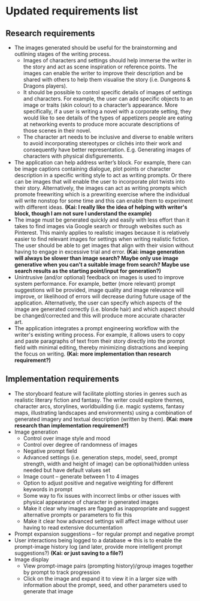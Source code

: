 # Updated requirements list
## Research requirements
- The images generated should be useful for the brainstorming and outlining stages of the writing process.
    - Images of characters and settings should help immerse the writer in the story and act as scene inspiration or reference points. The images can enable the writer to improve their description and be shared with others to help them visualise the story (i.e. Dungeons & Dragons players).
    - It should be possible to control specific details of images of settings and characters. For example, the user can add specific objects to an image or traits (skin colour) to a character’s appearance. More specifically, if a user is writing a novel with a corporate setting, they would like to see details of the types of appetizers people are eating at networking events to produce more accurate descriptions of those scenes in their novel.
    - The character art needs to be inclusive and diverse to enable writers to avoid incorporating stereotypes or clichés into their work and consequently have better representation. E.g. Generating images of characters with physical disfigurements.
- The application can help address writer’s block. For example, there can be image captions containing dialogue, plot points or character description in a specific writing style to act as writing prompts. Or there can be images that will enable the user to incorporate plot twists into their story. Alternatively, the images can act as writing prompts which promote freewriting which is a prewriting exercise where the individual will write nonstop for some time and this can enable them to experiment with different ideas. **(Kai: I really like the idea of helping with writer's block, though I am not sure I understand the example)**
- The image must be generated quickly and easily with less effort than it takes to find images via Google search or through websites such as Pinterest. This mainly applies to realistic images because it is relatively easier to find relevant images for settings when writing realistic fiction. The user should be able to get images that align with their vision without having to engage in excessive trial and error. **(Kai: image generation will always be slower than image search? Maybe only use image generative when you can't a suitable image from search? Maybe use search results as the starting point/input for generation?)**
- Unintrusive (and/or optional) feedback on images is used to improve system performance. For example, better (more relevant) prompt suggestions will be provided, image quality and image relevance will improve, or likelihood of errors will decrease during future usage of the application. Alternatively, the user can specify which aspects of the image are generated correctly (i.e. blonde hair) and which aspect should be changed/corrected and this will produce more accurate character art.
- The application integrates a prompt engineering workflow with the writer's existing writing process. For example, it allows users to copy and paste paragraphs of text from their story directly into the prompt field with minimal editing, thereby minimizing distractions and keeping the focus on writing. **(Kai: more implementation than research requirement?)**

## Implementation requirements
- The storyboard feature will facilitate plotting stories in genres such as realistic literary fiction and fantasy. The writer could explore themes, character arcs, storylines, worldbuilding (i.e. magic systems, fantasy maps, illustrating landscapes and environments) using a combination of generated imagery and textual description (written by them). **(Kai: more research than implementation requirement?)**
- Image generation
    - Control over image style and mood
    - Control over degree of randomness of images
    - Negative prompt field
    - Advanced settings (i.e. generation steps, model, seed, prompt strength, width and height of image) can be optional/hidden unless needed but have default values set
    - Image count – generate between 1 to 4 images
    - Option to adjust positive and negative weighting for different keywords in prompt
    - Some way to fix issues with incorrect limbs or other issues with physical appearance of character in generated images
    - Make it clear why images are flagged as inappropriate and suggest alternative prompts or parameters to fix this
    - Make it clear how advanced settings will affect image without user having to read extensive documentation
- Prompt expansion suggestions – for regular prompt and negative prompt
- User interactions being logged to a database ⇒ this is to enable the prompt-image history log (and later, provide more intelligent prompt suggestions?) **(Kai: or just saving to a file?)**
- Image display
    - View prompt-image pairs (prompting history)/group images together by prompt to track progression
    - Click on the image and expand it to view it in a larger size with information about the prompt, seed, and other parameters used to generate that image
